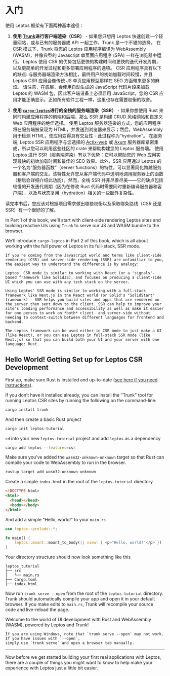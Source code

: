 # 入门

使用 Leptos 框架有下面两种基本途径：

1. **使用 [Trunk](https://trunkrs.dev/)进行客户端渲染（CSR）** - 如果您只想用 Leptos 快速创建一个轻量网站，或与已有的服务器或 API 一起工作，Trunk 是一个不错的选择。
   在 CSR 模式下，Trunk 将您的 Leptos 应用程序编译为 WebAssembly (WASM)，并像典型的 Javascript 单页面应用程序 (SPA) 一样在浏览器中运行。
    Leptos 使用 CSR 的优势包括更快的构建时间和更快的迭代开发周期，以及更简单的开发过程和更多部署应用程序的选项。
    CSR 应用程序具有以下的缺点: 与服务器端渲染方法相比，最终用户的初始加载时间较慢，并且Leptos CSR 应用会像传统 JS 单页应用模型那样在 SEO 方面带来更多的麻烦。
    请注意，在底层，会使用自动生成的 JavaScript 代码片段来加载 Leptos 的 WASM 包，因此客户端设备上必须启用 JavaScript，您的 CSR 应用才能正确显示。正如所有软件工程一样，这里也存在需要权衡的取舍。

2. **使用 [`cargo-leptos`](https://github.com/leptos-rs/cargo-leptos)进行的全栈的服务端渲染（SSR）** - 如果你想使用 Rust 来同时构建应用程序的前端和后端，那么 SSR 是构建 CRUD 风格网站和自定义 Web 应用程序的绝佳选择。
   使用 Leptos 服务器渲染的方式，您的应用程序将在服务端被呈现为 HTML，并发送到浏览器来显示；然后，WebAssembly 用于检测 HTML，使应用变得具有交互性 - 此过程称为“hydration”。
   在服务端, Leptos SSR 应用程序与您选择的 [Actix-web](https://docs.rs/leptos_actix/latest/leptos_actix/) 或 [Axum](https://docs.rs/leptos_axum/latest/leptos_axum/) 服务器库紧密集成，所以您可以利用这些社区的 crate 来帮助构建您的 Leptos 服务端。
   使用 Leptos 进行 SSR（服务端渲染）有以下优势：它可以帮助您的 Web 应用实现最快的初始加载时间和最佳的 SEO 效果。此外，SSR 应用通过 Leptos 的一个名为“服务器函数”（server functions）的特性，可以显著简化跨越服务器和客户端的交互。该特性允许您从客户端代码中透明地调用服务器上的函数（稍后会详细介绍此功能）。然而，全栈 SSR 并非尽善尽美——它的缺点包括较慢的开发迭代周期（因为在修改 Rust 代码时需要同时重新编译服务器和客户端），以及与状态复用（hydration）相关的一些额外复杂性。

读完本书后，您应该对根据项目需求做出哪些权衡以及采取哪条路线（CSR 还是 SSR）有一个很好的了解。

In Part 1 of this book, we'll start with client-side rendering Leptos sites and building reactive UIs using `Trunk` to serve our JS and WASM bundle to the browser.

We’ll introduce `cargo-leptos` in Part 2 of this book, which is all about working with the full power of Leptos in its full-stack, SSR mode.

```admonish note
If you're coming from the Javascript world and terms like client-side rendering (CSR) and server-side rendering (SSR) are unfamiliar to you, the easiest way to understand the difference is by analogy:

Leptos' CSR mode is similar to working with React (or a 'signals'-based framework like SolidJS), and focuses on producing a client-side UI which you can use with any tech stack on the server.

Using Leptos' SSR mode is similar to working with a full-stack framework like Next.js in the React world (or Solid's "SolidStart" framework) - SSR helps you build sites and apps that are rendered on the server then sent down to the client. SSR can help to improve your site's loading performance and accessibility as well as make it easier for one person to work on *both* client- and server-side without needing to context-switch between different languages for frontend and backend.

The Leptos framework can be used either in CSR mode to just make a UI (like React), or you can use Leptos in full-stack SSR mode (like Next.js) so that you can build both your UI and your server with one language: Rust.

```

## Hello World! Getting Set up for Leptos CSR Development

First up, make sure Rust is installed and up-to-date ([see here if you need instructions](https://www.rust-lang.org/tools/install)).

If you don’t have it installed already, you can install the "Trunk" tool for running Leptos CSR sites by running the following on the command-line:

```bash
cargo install trunk
```

And then create a basic Rust project

```bash
cargo init leptos-tutorial
```

`cd` into your new `leptos-tutorial` project and add `leptos` as a dependency

```bash
cargo add leptos --features=csr
```

Make sure you've added the `wasm32-unknown-unknown` target so that Rust can compile your code to WebAssembly to run in the browser.

```bash
rustup target add wasm32-unknown-unknown
```

Create a simple `index.html` in the root of the `leptos-tutorial` directory

```html
<!DOCTYPE html>
<html>
  <head></head>
  <body></body>
</html>
```

And add a simple “Hello, world!” to your `main.rs`

```rust
use leptos::prelude::*;

fn main() {
    leptos::mount::mount_to_body(|| view! { <p>"Hello, world!"</p> })
}
```

Your directory structure should now look something like this

```
leptos_tutorial
├── src
│   └── main.rs
├── Cargo.toml
├── index.html
```

Now run `trunk serve --open` from the root of the `leptos-tutorial` directory.
Trunk should automatically compile your app and open it in your default browser.
If you make edits to `main.rs`, Trunk will recompile your source code and
live-reload the page.

Welcome to the world of UI development with Rust and WebAssembly (WASM), powered by Leptos and Trunk!

```admonish note
If you are using Windows, note that `trunk serve --open` may not work. If you have issues with `--open`,
simply use `trunk serve` and open a browser tab manually.
```

---

Now before we get started building your first real applications with Leptos, there are a couple of things you might want to know to help make your experience with Leptos just a little bit easier.
